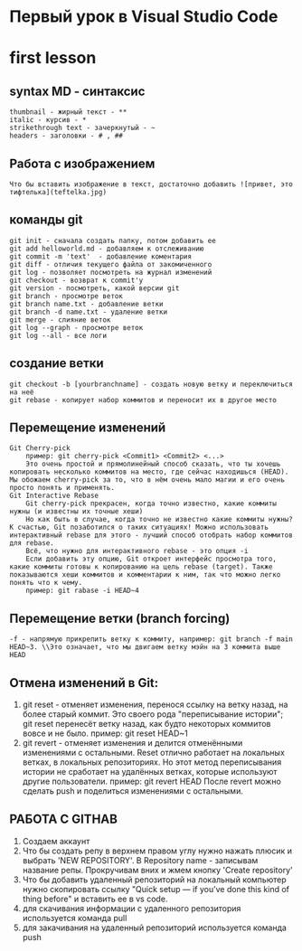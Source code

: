 # Первый урок в Visual Studio Code
# first lesson

## syntax MD - синтаксис
    thumbnail - жирный текст - **
    italic - курсив - *
    strikethrough text - зачеркнутый - ~
    headers - заголовки - # , ##
## Работа с изображением
    Что бы вставить изображение в текст, достаточно добавить ![привет, это тифтелька](teftelka.jpg)

    
## команды git
    git init - сначала создать папку, потом добавить ее
    git add helloworld.md - добавляем к отслеживанию
    git commit -m 'text'  - добавление коментария
    git diff - отличия текущего файла от закомиченного
    git log - позволяет посмотреть на журнал изменений
    git checkout - возврат к commit'у
    git version - посмотреть, какой версии git
    git branch - просмотре веток
    git branch name.txt - добавление ветки
    git branch -d name.txt - удаление ветки
    git merge - слияние веток
    git log --graph - просмотре веток
    git log --all - все логи

## создание ветки
    git checkout -b [yourbranchname] - создать новую ветку и переключиться на неё
    git rebase - копирует набор коммитов и переносит их в другое место
## Перемещение изменений
    Git Cherry-pick
        пример: git cherry-pick <Commit1> <Commit2> <...>
        Это очень простой и прямолинейный способ сказать, что ты хочешь копировать несколько коммитов на место, где сейчас находишься (HEAD). Мы обожаем cherry-pick за то, что в нём очень мало магии и его очень просто понять и применять.
    Git Interactive Rebase
        Git cherry-pick прекрасен, когда точно известно, какие коммиты нужны (и известны их точные хеши)
        Но как быть в случае, когда точно не известно какие коммиты нужны? К счастью, Git позаботился о таких ситуациях! Можно использовать интерактивный rebase для этого - лучший способ отобрать набор коммитов для rebase.
        Всё, что нужно для интерактивного rebase - это опция -i
        Если добавить эту опцию, Git откроет интерфейс просмотра того, какие коммиты готовы к копированию на цель rebase (target). Также показываются хеши коммитов и комментарии к ним, так что можно легко понять что к чему.
        пример: git rabase -i HEAD~4
## Перемещение ветки (branch forcing)
    -f - напрямую прикрепить ветку к коммиту, например: git branch -f main HEAD~3. \\Это означает, что мы двигаем ветку мэйн на 3 коммита выше HEAD  
## Отмена изменений в Git:
1. git reset   -   отменяет изменения, перенося ссылку на ветку назад, на более старый коммит. Это своего рода  "переписывание истории"; git reset перенесёт ветку назад, как будто некоторых коммитов вовсе и не было.
        пример: git reset HEAD~1
2. git revert  -   отменяет изменения и делится отменёнными изменениями с остальными. Reset отлично работает на локальных ветках, в локальных репозиториях. Но этот метод переписывания истории не сработает на удалённых ветках, которые используют другие пользователи.
        пример: git revert HEAD
        После revert можно сделать push и поделиться изменениями с остальными.  
## РАБОТА С GITHAB 
1. Создаем аккаунт
2. Что бы создать репу в верхнем правом углу нужно нажать плюсик и выбрать 'NEW REPOSITORY'. В Repository name - записывам название репы. Прокручивам вних и жмем кнопку 'Create repository'
3. Что бы добавить удаленный репозиторий на локальный компьютер нужно скопировать ссылку "Quick setup — if you’ve done this kind of thing before" и вставить ее в vs code.
4. для скачивания информации с удаленного репозитория используется команда pull
5. для закачивания на удаленный репозиторий используется команда push
